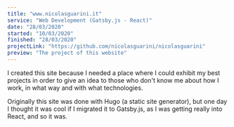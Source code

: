 ```yaml
---
title: "www.nicolasguarini.it"
service: "Web Development (Gatsby.js - React)"
date: "28/03/2020"
started: "10/03/2020"
finished: "28/03/2020"
projectLink: "https://github.com/nicolasguarini/nicolasguarini"
preview: "The project of this website"
---
```


I created this site because I needed a place where I could exhibit my best projects in order to give an idea to those who don't know me about how I work, in what way and with what technologies.

Originally this site was done with Hugo (a static site generator), but one day I thought it was cool if I migrated it to Gatsby.js, as I was getting really into React, and so it was.